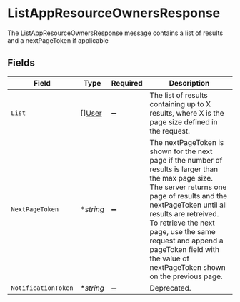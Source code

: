 # ListAppResourceOwnersResponse

 The ListAppResourceOwnersResponse message contains a list of results and a nextPageToken if applicable



## Fields

| Field                                                                                                                                                                                                                                                                                                                                              | Type                                                                                                                                                                                                                                                                                                                                               | Required                                                                                                                                                                                                                                                                                                                                           | Description                                                                                                                                                                                                                                                                                                                                        |
| -------------------------------------------------------------------------------------------------------------------------------------------------------------------------------------------------------------------------------------------------------------------------------------------------------------------------------------------------- | -------------------------------------------------------------------------------------------------------------------------------------------------------------------------------------------------------------------------------------------------------------------------------------------------------------------------------------------------- | -------------------------------------------------------------------------------------------------------------------------------------------------------------------------------------------------------------------------------------------------------------------------------------------------------------------------------------------------- | -------------------------------------------------------------------------------------------------------------------------------------------------------------------------------------------------------------------------------------------------------------------------------------------------------------------------------------------------- |
| `List`                                                                                                                                                                                                                                                                                                                                             | [][User](../../models/shared/user.md)                                                                                                                                                                                                                                                                                                              | :heavy_minus_sign:                                                                                                                                                                                                                                                                                                                                 |  The list of results containing up to X results, where X is the page size defined in the request.<br/>                                                                                                                                                                                                                                             |
| `NextPageToken`                                                                                                                                                                                                                                                                                                                                    | **string*                                                                                                                                                                                                                                                                                                                                          | :heavy_minus_sign:                                                                                                                                                                                                                                                                                                                                 |  The nextPageToken is shown for the next page if the number of results is larger than the max page size.<br/> The server returns one page of results and the nextPageToken until all results are retreived.<br/> To retrieve the next page, use the same request and append a pageToken field with the value of nextPageToken shown on the previous page.<br/> |
| `NotificationToken`                                                                                                                                                                                                                                                                                                                                | **string*                                                                                                                                                                                                                                                                                                                                          | :heavy_minus_sign:                                                                                                                                                                                                                                                                                                                                 |  Deprecated.<br/>                                                                                                                                                                                                                                                                                                                                  |